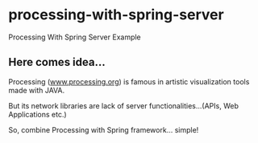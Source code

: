 # processing-with-spring-server

Processing With Spring Server Example

## Here comes idea...

Processing (www.processing.org) is famous in artistic visualization tools made with JAVA.

But its network libraries are lack of server functionalities...(APIs, Web Applications etc.)

So, combine Processing with Spring framework... simple!


